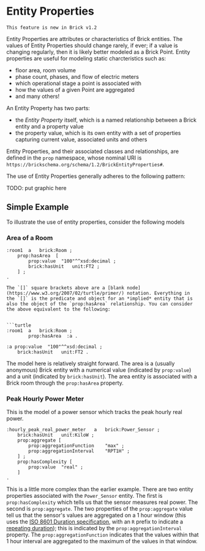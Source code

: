 Entity Properties
=================

```{note}
This feature is new in Brick v1.2
```

Entity Properties are attributes or characteristics of Brick entities. The values of Entity Properties should change rarely, if ever; if a value is changing regularly, then it is likely better modeled as a Brick Point. Entity properties are useful for modeling static charcteristics such as:
- floor area, room volume
- phase count, phases, and flow of electric meters
- which operational stage a point is associated with
- how the values of a given Point are aggregated
- and many others!


An Entity Property has two parts:
- the *Entity Property* itself, which is a named relationship between a Brick entity and a property value
- the property value, which is its own entity with a set of properties capturing current value, associated units and others

Entity Properties, and their associated classes and relationships, are defined in the `prop` namespace, whose nominal URI is `https://brickschema.org/schema/1.2/BrickEntityProperties#`.

The use of Entity Properties generally adheres to the following pattern:

TODO: put graphic here

## Simple Example

To illustrate the use of entity properties, consider the following models

### Area of a Room

```turtle
:room1  a   brick:Room ;
    prop:hasArea  [
        prop:value  "100"^^xsd:decimal ;
        brick:hasUnit   unit:FT2 ;
    ] ;
.
```

```{note}
The `[]` square brackets above are a [blank node](https://www.w3.org/2007/02/turtle/primer/) notation. Everything in the `[]` is the predicate and object for an *implied* entity that is also the object of the `prop:hasArea` relationship. You can consider the above equivalent to the following:


```turtle
:room1  a   brick:Room ;
        prop:hasArea  :a .
        
:a prop:value  "100"^^xsd:decimal ;
    brick:hasUnit   unit:FT2 .
```

The model here is relatively straight forward. The area is a (usually anonymous) Brick entity with a numerical value (indicated by `prop:value`) and a unit (indicated by `brick:hasUnit`). The area entity is associated with a Brick room through the `prop:hasArea` property.

### Peak Hourly Power Meter

This is the model of a power sensor which tracks the peak hourly real power.

```turtle
:hourly_peak_real_power_meter   a   brick:Power_Sensor ;
    brick:hasUnit   unit:KiloW ;
    prop:aggregate [
        prop:aggregationFunction    "max" ;
        prop:aggregationInterval    "RPT1H" ;
    ] ;
    prop:hasComplexity [
        prop:value  "real" ;
    ]
.
```

This is a little more complex than the earlier example. There are two entity properties associated with the `Power_Sensor` entity. The first is `prop:hasComplexity` which tells us that the sensor measures real power. The second is `prop:aggregate`. The two properties of the `prop:aggregate` value tell us that the sensor's values are aggregated on a 1 hour window (this uses the [ISO 8601 Duration specification](https://en.wikipedia.org/wiki/ISO_8601#Durations), with an `R` prefix to indicate a [repeating duration](https://en.wikipedia.org/wiki/ISO_8601#Repeating_intervals)); this is indicated by the `prop:aggregationInterval` property. The `prop:aggregationFunction` indicates that the values within that 1 hour interval are aggregated to the maximum of the values in that window.
